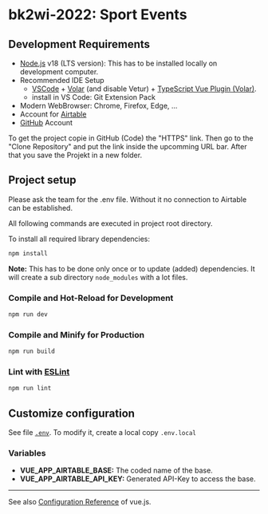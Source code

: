 # bk2wi-2022: Sport Events


## Development Requirements

* [Node.js](https://nodejs.org/en/) v18 (LTS version): This has to be installed locally on development computer.
* Recommended IDE Setup
  * [VSCode](https://code.visualstudio.com/) + [Volar](https://marketplace.visualstudio.com/items?itemName=Vue.volar) (and disable Vetur) + [TypeScript Vue Plugin (Volar)](https://marketplace.visualstudio.com/items?itemName=Vue.vscode-typescript-vue-plugin).
  * install in VS Code: Git Extension Pack
* Modern WebBrowser: Chrome, Firefox, Edge, ...
* Account for [Airtable](https://www.airtable.com)
* [GitHub](https://github.com) Account

To get the project copie in GitHub (Code) the "HTTPS" link.
Then go to the "Clone Repository" and put the link inside the upcomming URL bar.
After that you save the Projekt in a new folder.

## Project setup

Please ask the team for the .env file. Without it no connection to Airtable can be established.



All following commands are executed in project root directory.

To install all required library dependencies:

```sh
npm install
```

**Note:** This has to be done only once or to update (added) dependencies. It will create a sub directory `node_modules` with a lot files.

### Compile and Hot-Reload for Development

```sh
npm run dev
```

### Compile and Minify for Production

```sh
npm run build
```

### Lint with [ESLint](https://eslint.org/)

```sh
npm run lint
```

## Customize configuration

See file [`.env`](.env). To modify it, create a local copy `.env.local`

### Variables

* **VUE_APP_AIRTABLE_BASE:** The coded name of the base.
* **VUE_APP_AIRTABLE_API_KEY:** Generated API-Key to access the base.

---

See also [Configuration Reference](https://cli.vuejs.org/config/) of vue.js.
